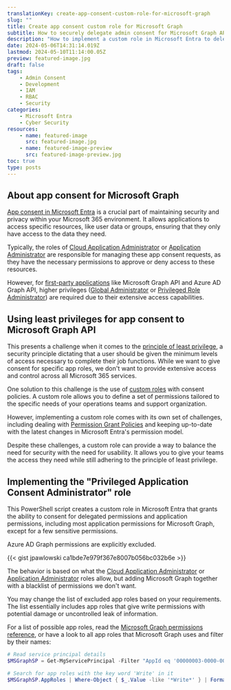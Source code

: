 ```yaml
---
translationKey: create-app-consent-custom-role-for-microsoft-graph
slug: ""
title: Create app consent custom role for Microsoft Graph
subtitle: How to securely delegate admin consent for Microsoft Graph API permissions
description: "How to implement a custom role in Microsoft Entra to delegate admin consent for Microsoft Graph API permissions."
date: 2024-05-06T14:31:14.019Z
lastmod: 2024-05-10T11:14:00.05Z
preview: featured-image.jpg
draft: false
tags:
    - Admin Consent
    - Development
    - IAM
    - RBAC
    - Security
categories:
    - Microsoft Entra
    - Cyber Security
resources:
    - name: featured-image
      src: featured-image.jpg
    - name: featured-image-preview
      src: featured-image-preview.jpg
toc: true
type: posts
---
```


## About app consent for Microsoft Graph

[App consent in Microsoft Entra](https://learn.microsoft.com/en-us/entra/identity-platform/application-consent-experience) is a crucial part of maintaining security and privacy within your Microsoft 365 environment. It allows applications to access specific resources, like user data or groups, ensuring that they only have access to the data they need.

Typically, the roles of [Cloud Application Administrator](https://learn.microsoft.com/en-us/entra/identity/role-based-access-control/permissions-reference#cloud-application-administrator) or [Application Administrator](https://learn.microsoft.com/en-us/entra/identity/role-based-access-control/permissions-reference#application-administrator) are responsible for managing these app consent requests, as they have the necessary permissions to approve or deny access to these resources.

However, for [first-party applications](https://learn.microsoft.com/en-us/troubleshoot/azure/entra/entra-id/governance/verify-first-party-apps-sign-in) like Microsoft Graph API and Azure AD Graph API, higher privileges ([Global Administrator](https://learn.microsoft.com/en-us/entra/identity/role-based-access-control/permissions-reference#global-administrator) or [Privileged Role Administrator](https://learn.microsoft.com/en-us/entra/identity/role-based-access-control/permissions-reference#privileged-role-administrator)) are required due to their extensive access capabilities.

## Using least privileges for app consent to Microsoft Graph API

This presents a challenge when it comes to the [principle of least privilege](https://learn.microsoft.com/en-us/entra/identity-platform/secure-least-privileged-access), a security principle dictating that a user should be given the minimum levels of access necessary to complete their job functions. While we want to give consent for specific app roles, we don't want to provide extensive access and control across all Microsoft 365 services.

One solution to this challenge is the use of [custom roles](https://learn.microsoft.com/en-us/entra/identity/role-based-access-control/custom-create) with consent policies. A custom role allows you to define a set of permissions tailored to the specific needs of your operations teams and support organization.

However, implementing a custom role comes with its own set of challenges, including dealing with [Permission Grant Policies](https://learn.microsoft.com/en-us/entra/identity/enterprise-apps/manage-app-consent-policies) and keeping up-to-date with the latest changes in Microsoft Entra's permission model.

Despite these challenges, a custom role can provide a way to balance the need for security with the need for usability. It allows you to give your teams the access they need while still adhering to the principle of least privilege.

## Implementing the "Privileged Application Consent Administrator" role

This PowerShell script creates a custom role in Microsoft Entra that grants the ability to consent for delegated permissions and application permissions, including most application permissions for Microsoft Graph, except for a few sensitive permissions.

Azure AD Graph permissions are explicitly excluded.

{{< gist jpawlowski ca1bde7e979f367e8007b056bc032b6e >}}

The behavior is based on what the [Cloud Application Administrator](https://learn.microsoft.com/en-us/entra/identity/role-based-access-control/permissions-reference#cloud-application-administrator) or [Application Administrator](https://learn.microsoft.com/en-us/entra/identity/role-based-access-control/permissions-reference#application-administrator) roles allow, but adding Microsoft Graph together with a blacklist of permissions we don't want.

You may change the list of excluded app roles based on your requirements. The list essentially includes app roles that give write permissions with potential damage or uncontrolled leak of information.

For a list of possible app roles, read the [Microsoft Graph permissions reference](https://learn.microsoft.com/en-us/graph/permissions-reference), or have a look to all app roles that Microsoft Graph uses and filter by their names:

````powershell
# Read service principal details
$MSGraphSP = Get-MgServicePrincipal -Filter "AppId eq '00000003-0000-0000-c000-000000000000'"

# Search for app roles with the key word 'Write' in it
$MSGraphSP.AppRoles | Where-Object { $_.Value -like '*Write*' } | Format-Table Value, Description
`````
